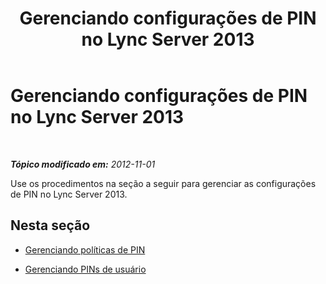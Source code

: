 ﻿---
title: Gerenciando configurações de PIN no Lync Server 2013
TOCTitle: Gerenciando configurações de PIN no Lync Server 2013
ms:assetid: d4a104e2-830c-47f1-a5dd-de7a937cc83a
ms:mtpsurl: https://technet.microsoft.com/pt-br/library/JJ721898(v=OCS.15)
ms:contentKeyID: 49886430
ms.date: 05/19/2016
mtps_version: v=OCS.15
ms.translationtype: HT
---

# Gerenciando configurações de PIN no Lync Server 2013

 

_**Tópico modificado em:** 2012-11-01_

Use os procedimentos na seção a seguir para gerenciar as configurações de PIN no Lync Server 2013.

## Nesta seção

  - [Gerenciando políticas de PIN](lync-server-2013-managing-pin-policies.md)

  - [Gerenciando PINs de usuário](lync-server-2013-managing-user-pins.md)

